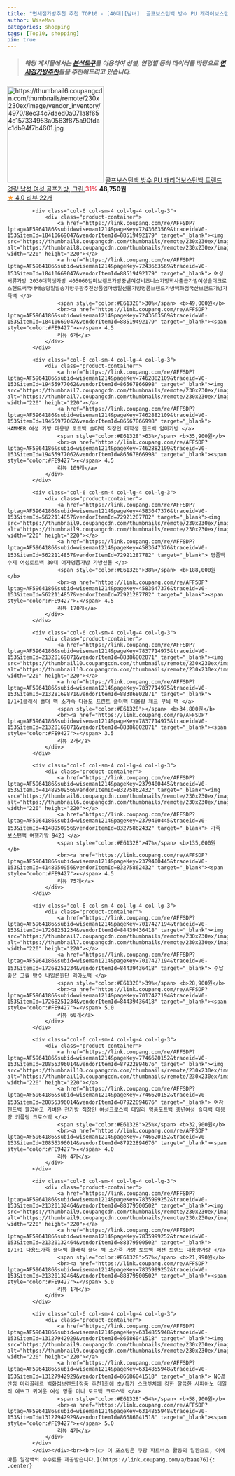 ```yaml
---
title: "면세점가방추천 추천 TOP10 - [40대][남녀]  골프보스턴백 방수 PU 캐리어보스턴백 트랜드 경량 남성 여성 골프가방, 그린 "
author: WiseMan
categories: shopping
tags: [Top10, shopping]
pin: true
---
```


> ##### 해당 게시물에서는 [**분석도구**](https://itemscout.io/)를 이용하여 **성별**, **연령별** 등의 데이터를 바탕으로 [**면세점가방추천**](https://link.coupang.com/a/baae76)들을 추천해드리고 있습니다.
<div class="container"><div class="row">
            <div class="col-6 col-sm-4 col-lg-4 col-lg-3">
                <div class="product-container">
                    <a href="https://link.coupang.com/re/AFFSDP?lptag=AF5964186&subid=wiseman1214&pageKey=7493738077&traceid=V0-153&itemId=19600455351&vendorItemId=86847793323" target="_blank"><img src="https://thumbnail6.coupangcdn.com/thumbnails/remote/230x230ex/image/vendor_inventory/4970/8ec34c7daed0a071a8f654e157334953a0563f875a90fdac1db94f7b4601.jpg" alt="https://thumbnail6.coupangcdn.com/thumbnails/remote/230x230ex/image/vendor_inventory/4970/8ec34c7daed0a071a8f654e157334953a0563f875a90fdac1db94f7b4601.jpg" width="220" height="220"></a>
                    <a href="https://link.coupang.com/re/AFFSDP?lptag=AF5964186&subid=wiseman1214&pageKey=7493738077&traceid=V0-153&itemId=19600455351&vendorItemId=86847793323" target="_blank"> 골프보스턴백 방수 PU 캐리어보스턴백 트랜드 경량 남성 여성 골프가방, 그린 </a>
                    <span style="color:#E61328">31%</span> <b>48,750원</b>
                    <br><a href="https://link.coupang.com/re/AFFSDP?lptag=AF5964186&subid=wiseman1214&pageKey=7493738077&traceid=V0-153&itemId=19600455351&vendorItemId=86847793323" target="_blank"><span style="color:#FE9427">★</span> 4.0
                    리뷰 22개</a>
                </div>
            </div>
            
            <div class="col-6 col-sm-4 col-lg-4 col-lg-3">
                <div class="product-container">
                    <a href="https://link.coupang.com/re/AFFSDP?lptag=AF5964186&subid=wiseman1214&pageKey=7243663569&traceid=V0-153&itemId=18410669047&vendorItemId=88519492179" target="_blank"><img src="https://thumbnail8.coupangcdn.com/thumbnails/remote/230x230ex/image/vendor_inventory/6bff/b145bae1dd3583852331f2d44513b01573867605d723936f81c019654b70.JPG" alt="https://thumbnail8.coupangcdn.com/thumbnails/remote/230x230ex/image/vendor_inventory/6bff/b145bae1dd3583852331f2d44513b01573867605d723936f81c019654b70.JPG" width="220" height="220"></a>
                    <a href="https://link.coupang.com/re/AFFSDP?lptag=AF5964186&subid=wiseman1214&pageKey=7243663569&traceid=V0-153&itemId=18410669047&vendorItemId=88519492179" target="_blank"> 여성서류가방 2030대학생가방 405060엄마브랜드가방중년여성비즈니스가방회사출근가방여성숄더크로스핸드백국내배송당일발송가방쿠팡추천상품엄마생일선물가방명품브랜드가방백화점국산브랜드가방가죽백 </a>
                    <span style="color:#E61328">30%</span> <b>49,000원</b>
                    <br><a href="https://link.coupang.com/re/AFFSDP?lptag=AF5964186&subid=wiseman1214&pageKey=7243663569&traceid=V0-153&itemId=18410669047&vendorItemId=88519492179" target="_blank"><span style="color:#FE9427">★</span> 4.5
                    리뷰 6개</a>
                </div>
            </div>
            
            <div class="col-6 col-sm-4 col-lg-4 col-lg-3">
                <div class="product-container">
                    <a href="https://link.coupang.com/re/AFFSDP?lptag=AF5964186&subid=wiseman1214&pageKey=7462882109&traceid=V0-153&itemId=19455977062&vendorItemId=86567866998" target="_blank"><img src="https://thumbnail7.coupangcdn.com/thumbnails/remote/230x230ex/image/vendor_inventory/ceef/dcc2acc4a0a30f265ebcf56e1e99dad595b7247cd1fb8602f528e5929619.jpg" alt="https://thumbnail7.coupangcdn.com/thumbnails/remote/230x230ex/image/vendor_inventory/ceef/dcc2acc4a0a30f265ebcf56e1e99dad595b7247cd1fb8602f528e5929619.jpg" width="220" height="220"></a>
                    <a href="https://link.coupang.com/re/AFFSDP?lptag=AF5964186&subid=wiseman1214&pageKey=7462882109&traceid=V0-153&itemId=19455977062&vendorItemId=86567866998" target="_blank"> HAMMER 여성 가방 대용량 토트백 숄더백 직장인 대학생 핸드백 엄마가방 </a>
                    <span style="color:#E61328">63%</span> <b>35,900원</b>
                    <br><a href="https://link.coupang.com/re/AFFSDP?lptag=AF5964186&subid=wiseman1214&pageKey=7462882109&traceid=V0-153&itemId=19455977062&vendorItemId=86567866998" target="_blank"><span style="color:#FE9427">★</span> 4.5
                    리뷰 109개</a>
                </div>
            </div>
            
            <div class="col-6 col-sm-4 col-lg-4 col-lg-3">
                <div class="product-container">
                    <a href="https://link.coupang.com/re/AFFSDP?lptag=AF5964186&subid=wiseman1214&pageKey=4583647376&traceid=V0-153&itemId=5622114857&vendorItemId=72921287782" target="_blank"><img src="https://thumbnail9.coupangcdn.com/thumbnails/remote/230x230ex/image/vendor_inventory/f665/f72a7fea674bbd6006c244a76186b471d8cb4284d7d68f9f3edc78bf90f7.jpeg" alt="https://thumbnail9.coupangcdn.com/thumbnails/remote/230x230ex/image/vendor_inventory/f665/f72a7fea674bbd6006c244a76186b471d8cb4284d7d68f9f3edc78bf90f7.jpeg" width="220" height="220"></a>
                    <a href="https://link.coupang.com/re/AFFSDP?lptag=AF5964186&subid=wiseman1214&pageKey=4583647376&traceid=V0-153&itemId=5622114857&vendorItemId=72921287782" target="_blank"> 명품백 수제 여성토트백 30대 여자명품가방 가방선물 </a>
                    <span style="color:#E61328">38%</span> <b>188,000원</b>
                    <br><a href="https://link.coupang.com/re/AFFSDP?lptag=AF5964186&subid=wiseman1214&pageKey=4583647376&traceid=V0-153&itemId=5622114857&vendorItemId=72921287782" target="_blank"><span style="color:#FE9427">★</span> 4.5
                    리뷰 170개</a>
                </div>
            </div>
            
            <div class="col-6 col-sm-4 col-lg-4 col-lg-3">
                <div class="product-container">
                    <a href="https://link.coupang.com/re/AFFSDP?lptag=AF5964186&subid=wiseman1214&pageKey=7837714975&traceid=V0-153&itemId=21328169871&vendorItemId=88386802871" target="_blank"><img src="https://thumbnail10.coupangcdn.com/thumbnails/remote/230x230ex/image/vendor_inventory/a793/6b80046bf0a53093c2dabfc43b96296ce60bbb409841c460e3cfeeaff4b0.png" alt="https://thumbnail10.coupangcdn.com/thumbnails/remote/230x230ex/image/vendor_inventory/a793/6b80046bf0a53093c2dabfc43b96296ce60bbb409841c460e3cfeeaff4b0.png" width="220" height="220"></a>
                    <a href="https://link.coupang.com/re/AFFSDP?lptag=AF5964186&subid=wiseman1214&pageKey=7837714975&traceid=V0-153&itemId=21328169871&vendorItemId=88386802871" target="_blank"> 1/1+1클래식 숄더 백 소가죽 다용도 프린트 숄더백 대용량 체크 무늬 백 </a>
                    <span style="color:#E61328"></span> <b>34,800원</b>
                    <br><a href="https://link.coupang.com/re/AFFSDP?lptag=AF5964186&subid=wiseman1214&pageKey=7837714975&traceid=V0-153&itemId=21328169871&vendorItemId=88386802871" target="_blank"><span style="color:#FE9427">★</span> 3.5
                    리뷰 2개</a>
                </div>
            </div>
            
            <div class="col-6 col-sm-4 col-lg-4 col-lg-3">
                <div class="product-container">
                    <a href="https://link.coupang.com/re/AFFSDP?lptag=AF5964186&subid=wiseman1214&pageKey=2379400445&traceid=V0-153&itemId=4148950956&vendorItemId=83275862432" target="_blank"><img src="https://thumbnail6.coupangcdn.com/thumbnails/remote/230x230ex/image/vendor_inventory/b4b6/ace090f58ebf215c4d2db65c64d6d6337509999af56c731ddbacbbf884ab.jpg" alt="https://thumbnail6.coupangcdn.com/thumbnails/remote/230x230ex/image/vendor_inventory/b4b6/ace090f58ebf215c4d2db65c64d6d6337509999af56c731ddbacbbf884ab.jpg" width="220" height="220"></a>
                    <a href="https://link.coupang.com/re/AFFSDP?lptag=AF5964186&subid=wiseman1214&pageKey=2379400445&traceid=V0-153&itemId=4148950956&vendorItemId=83275862432" target="_blank"> 가죽 보스턴백 여행가방 9423 </a>
                    <span style="color:#E61328">47%</span> <b>135,000원</b>
                    <br><a href="https://link.coupang.com/re/AFFSDP?lptag=AF5964186&subid=wiseman1214&pageKey=2379400445&traceid=V0-153&itemId=4148950956&vendorItemId=83275862432" target="_blank"><span style="color:#FE9427">★</span> 4.5
                    리뷰 75개</a>
                </div>
            </div>
            
            <div class="col-6 col-sm-4 col-lg-4 col-lg-3">
                <div class="product-container">
                    <a href="https://link.coupang.com/re/AFFSDP?lptag=AF5964186&subid=wiseman1214&pageKey=7017427194&traceid=V0-153&itemId=17268251234&vendorItemId=84439436418" target="_blank"><img src="https://thumbnail7.coupangcdn.com/thumbnails/remote/230x230ex/image/vendor_inventory/ccdf/240733619b37ece82a8f09f03ada1a0bd180aa29d86b94bc7d6f76c8a685.jpg" alt="https://thumbnail7.coupangcdn.com/thumbnails/remote/230x230ex/image/vendor_inventory/ccdf/240733619b37ece82a8f09f03ada1a0bd180aa29d86b94bc7d6f76c8a685.jpg" width="220" height="220"></a>
                    <a href="https://link.coupang.com/re/AFFSDP?lptag=AF5964186&subid=wiseman1214&pageKey=7017427194&traceid=V0-153&itemId=17268251234&vendorItemId=84439436418" target="_blank"> 수납좋은 고퀄 방수 나일론원단 리아노백 </a>
                    <span style="color:#E61328">39%</span> <b>28,900원</b>
                    <br><a href="https://link.coupang.com/re/AFFSDP?lptag=AF5964186&subid=wiseman1214&pageKey=7017427194&traceid=V0-153&itemId=17268251234&vendorItemId=84439436418" target="_blank"><span style="color:#FE9427">★</span> 5.0
                    리뷰 60개</a>
                </div>
            </div>
            
            <div class="col-6 col-sm-4 col-lg-4 col-lg-3">
                <div class="product-container">
                    <a href="https://link.coupang.com/re/AFFSDP?lptag=AF5964186&subid=wiseman1214&pageKey=7746620152&traceid=V0-153&itemId=20855396014&vendorItemId=87922894676" target="_blank"><img src="https://thumbnail10.coupangcdn.com/thumbnails/remote/230x230ex/image/vendor_inventory/ccfa/94706f264157977262415d83c2064f337e209301c7d9138fbc13706766d7.jpg" alt="https://thumbnail10.coupangcdn.com/thumbnails/remote/230x230ex/image/vendor_inventory/ccfa/94706f264157977262415d83c2064f337e209301c7d9138fbc13706766d7.jpg" width="220" height="220"></a>
                    <a href="https://link.coupang.com/re/AFFSDP?lptag=AF5964186&subid=wiseman1214&pageKey=7746620152&traceid=V0-153&itemId=20855396014&vendorItemId=87922894676" target="_blank"> 여자 핸드백 깔끔하고 가벼운 천가방 직장인 여성크로스백 데일리 명품도트백 중년여성 숄더백 대용량 키플링 크로스백 </a>
                    <span style="color:#E61328">25%</span> <b>32,900원</b>
                    <br><a href="https://link.coupang.com/re/AFFSDP?lptag=AF5964186&subid=wiseman1214&pageKey=7746620152&traceid=V0-153&itemId=20855396014&vendorItemId=87922894676" target="_blank"><span style="color:#FE9427">★</span> 4.0
                    리뷰 4개</a>
                </div>
            </div>
            
            <div class="col-6 col-sm-4 col-lg-4 col-lg-3">
                <div class="product-container">
                    <a href="https://link.coupang.com/re/AFFSDP?lptag=AF5964186&subid=wiseman1214&pageKey=7835999252&traceid=V0-153&itemId=21320132464&vendorItemId=88379500502" target="_blank"><img src="https://thumbnail9.coupangcdn.com/thumbnails/remote/230x230ex/image/vendor_inventory/880b/a56d1686b3a6273615873aab642f5965105a8a7a1ccc582ba7a1278a4c4a.png" alt="https://thumbnail9.coupangcdn.com/thumbnails/remote/230x230ex/image/vendor_inventory/880b/a56d1686b3a6273615873aab642f5965105a8a7a1ccc582ba7a1278a4c4a.png" width="220" height="220"></a>
                    <a href="https://link.coupang.com/re/AFFSDP?lptag=AF5964186&subid=wiseman1214&pageKey=7835999252&traceid=V0-153&itemId=21320132464&vendorItemId=88379500502" target="_blank"> 1/1+1 다용도가죽 숄더백 클래식 숄더 백 소가죽 가방 토트백 패션 트렌드 대용량가방 </a>
                    <span style="color:#E61328">57%</span> <b>21,990원</b>
                    <br><a href="https://link.coupang.com/re/AFFSDP?lptag=AF5964186&subid=wiseman1214&pageKey=7835999252&traceid=V0-153&itemId=21320132464&vendorItemId=88379500502" target="_blank"><span style="color:#FE9427">★</span> 5.0
                    리뷰 1개</a>
                </div>
            </div>
            
            <div class="col-6 col-sm-4 col-lg-4 col-lg-3">
                <div class="product-container">
                    <a href="https://link.coupang.com/re/AFFSDP?lptag=AF5964186&subid=wiseman1214&pageKey=6314855948&traceid=V0-153&itemId=13127942929&vendorItemId=86686041518" target="_blank"><img src="https://thumbnail9.coupangcdn.com/thumbnails/remote/230x230ex/image/vendor_inventory/08ad/05777c8fe95e713aa707ee17fe7287a270f290ae978d11be225defdecc5a.jpg" alt="https://thumbnail9.coupangcdn.com/thumbnails/remote/230x230ex/image/vendor_inventory/08ad/05777c8fe95e713aa707ee17fe7287a270f290ae978d11be225defdecc5a.jpg" width="220" height="220"></a>
                    <a href="https://link.coupang.com/re/AFFSDP?lptag=AF5964186&subid=wiseman1214&pageKey=6314855948&traceid=V0-153&itemId=13127942929&vendorItemId=86686041518" target="_blank"> NC경산점 마리끌레르 백화점브랜드[정품 추천]최애 초/특가 스크렛치에 강한 깔끔한 사피아노 데일리 예쁘고 귀여운 여성 명품 미니 토트백 크로스백 </a>
                    <span style="color:#E61328">54%</span> <b>58,900원</b>
                    <br><a href="https://link.coupang.com/re/AFFSDP?lptag=AF5964186&subid=wiseman1214&pageKey=6314855948&traceid=V0-153&itemId=13127942929&vendorItemId=86686041518" target="_blank"><span style="color:#FE9427">★</span> 5.0
                    리뷰 4개</a>
                </div>
            </div>
            </div></div><br><br>[👉 이 포스팅은 쿠팡 파트너스 활동의 일환으로, 이에 따른 일정액의 수수료를 제공받습니다.](https://link.coupang.com/a/baae76){: .center}